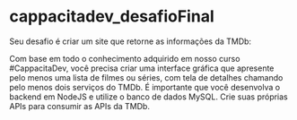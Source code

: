 # cappacitadev_desafioFinal

Seu desafio é criar um site que retorne as informações da TMDb:

Com base em todo o conhecimento adquirido em nosso curso #CappacitaDev, você precisa criar uma interface gráfica que apresente pelo menos uma lista de filmes ou séries, com tela de detalhes chamando pelo menos dois serviços do TMDb. É importante que você desenvolva o backend em NodeJS e utilize o banco de dados MySQL. Crie suas próprias APIs para consumir as APIs da TMDb.
